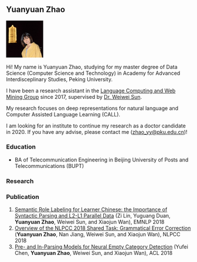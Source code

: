 ## Yuanyuan Zhao

<img src="pic.jpg" width="20%">

Hi! My name is Yuanyuan Zhao, studying for my master degree of Data Science (Computer Science and Technology) in Academy for Advanced Interdisceplinary Studies, Peking University.

I have been a research assistant in the [Language Computing and Web Mining Group](http://www.icst.pku.edu.cn/lcwm/) since 2017, supervised by [Dr. Weiwei Sun](http://wsun106.github.io).

My research focuses on deep representations for natural language and Computer Assisted Language Learning (CALL).

I am looking for an institute to continue my research as a doctor candidate in 2020.
If you have any advise, please contact me (zhao_yy@pku.edu.cn)!

### Education

- BA of Telecommunication Engineering in Beijing University of Posts and Telecommunications (BUPT)

### Research

### Publication

1. [Semantic Role Labeling for Learner Chinese: the Importance of Syntactic Parsing and L2-L1 Parallel Data](https://aclweb.org/anthology/D18-1414) (Zi Lin, Yuguang Duan, **Yuanyuan Zhao**, Weiwei Sun, and Xiaojun Wan), EMNLP 2018
2. [Overview of the NLPCC 2018 Shared Task: Grammatical Error Correction](http://tcci.ccf.org.cn/conference/2018/papers/EV11.pdf) (**Yuanyuan Zhao**, Nan Jiang, Weiwei Sun, and Xiaojun Wan), NLPCC 2018
3. [Pre- and In-Parsing Models for Neural Empty Category Detection](https://aclweb.org/anthology/P18-1250) (Yufei Chen, **Yuanyuan Zhao**, Weiwei Sun, and Xiaojun Wan), ACL 2018
